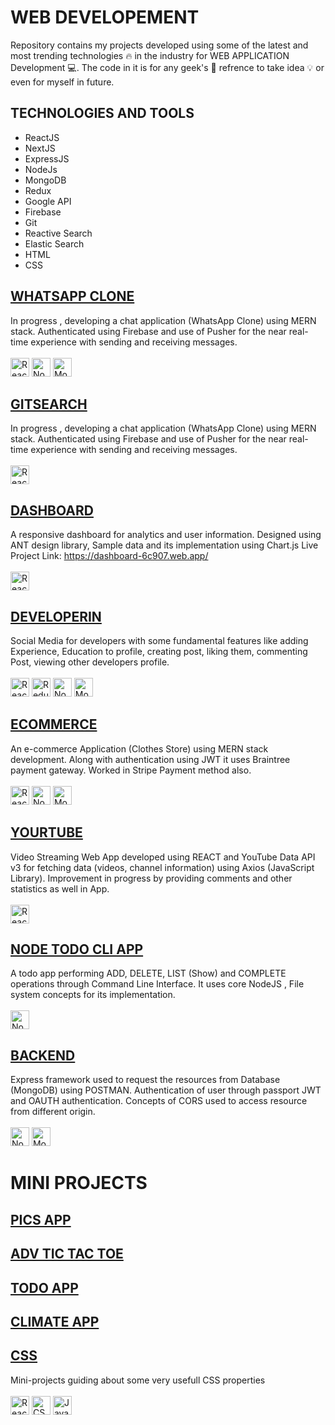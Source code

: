 # WEB DEVELOPEMENT
Repository contains my projects developed using some of the latest and most trending technologies :fire: in the industry for WEB APPLICATION Development :computer:.
The code in it is for any geek's :brain: refrence to take idea :bulb: or even for myself in future.

## TECHNOLOGIES AND TOOLS
* ReactJS
* NextJS
* ExpressJS
* NodeJs
* MongoDB
* Redux
* Google API
* Firebase
* Git
* Reactive Search
* Elastic Search
* HTML
* CSS

## [WHATSAPP CLONE](https://github.com/RitikGupta19/MERN/tree/master/WhatsAppClone) 
In progress , developing a chat application (WhatsApp Clone) using MERN stack.
Authenticated using Firebase and use of Pusher for the near real-time experience with sending and receiving messages.\
\
<a href="https://reactjs.org/" title="React"><img src="https://github.com/tomchen/stack-icons/blob/master/logos/react.svg" alt="React" width="30px" height="30px"></a>
<a href="https://nodejs.org/" title="Node.js"><img src="https://github.com/tomchen/stack-icons/blob/master/logos/nodejs-icon.svg" alt="Node.js" width="30px" height="30px"></a>
<a href="https://www.mongodb.org/" title="MongoDB"><img src="https://github.com/tomchen/stack-icons/blob/master/logos/mongodb-icon.svg" alt="MongoDB" width="30px" height="30px"></a>

## [GITSEARCH](https://github.com/RitikGupta19/MERN/tree/master/gitsearch) 
In progress , developing a chat application (WhatsApp Clone) using MERN stack.
Authenticated using Firebase and use of Pusher for the near real-time experience with sending and receiving messages.\
\
<a href="https://reactjs.org/" title="React"><img src="https://github.com/tomchen/stack-icons/blob/master/logos/react.svg" alt="React" width="30px" height="30px"></a>

## [DASHBOARD](https://github.com/RitikGupta19/MERN/tree/master/dashboard) 
A responsive dashboard for analytics and user information. Designed using ANT design library, Sample data and its implementation using Chart.js
Live Project Link: https://dashboard-6c907.web.app/ \
\
<a href="https://reactjs.org/" title="React"><img src="https://github.com/tomchen/stack-icons/blob/master/logos/react.svg" alt="React" width="30px" height="30px"></a>

## [DEVELOPERIN](https://github.com/RitikGupta19/MERN/tree/master/DeveloperIn) 
Social Media for developers with some fundamental features like adding Experience,  Education to profile, creating post, liking them, commenting Post, viewing other developers profile. \
\
<a href="https://reactjs.org/" title="React"><img src="https://github.com/tomchen/stack-icons/blob/master/logos/react.svg" alt="React" width="30px" height="30px"></a>
<a href="https://redux.js.org/" title="Redux"><img src="https://github.com/tomchen/stack-icons/blob/master/logos/redux.svg" alt="Redux" width="30px" height="30px"></a>
<a href="https://nodejs.org/" title="Node.js"><img src="https://github.com/tomchen/stack-icons/blob/master/logos/nodejs-icon.svg" alt="Node.js" width="30px" height="30px"></a>
<a href="https://www.mongodb.org/" title="MongoDB"><img src="https://github.com/tomchen/stack-icons/blob/master/logos/mongodb-icon.svg" alt="MongoDB" width="30px" height="30px"></a>


## [ECOMMERCE](https://github.com/RitikGupta19/MERN/tree/master/E-commerce) 
An e-commerce Application (Clothes Store) using MERN stack development.
Along with authentication using JWT it uses Braintree payment gateway. Worked in Stripe Payment method also.\
\
<a href="https://reactjs.org/" title="React"><img src="https://github.com/tomchen/stack-icons/blob/master/logos/react.svg" alt="React" width="30px" height="30px"></a>
<a href="https://nodejs.org/" title="Node.js"><img src="https://github.com/tomchen/stack-icons/blob/master/logos/nodejs-icon.svg" alt="Node.js" width="30px" height="30px"></a>
<a href="https://www.mongodb.org/" title="MongoDB"><img src="https://github.com/tomchen/stack-icons/blob/master/logos/mongodb-icon.svg" alt="MongoDB" width="30px" height="30px"></a>

## [YOURTUBE](https://github.com/RitikGupta19/MERN/tree/master/YourTube)
Video Streaming Web App developed using REACT and YouTube Data API v3 for fetching data (videos, channel information) using Axios (JavaScript Library). Improvement in progress by providing comments and other statistics as well in App.\
\
<a href="https://reactjs.org/" title="React"><img src="https://github.com/tomchen/stack-icons/blob/master/logos/react.svg" alt="React" width="30px" height="30px"></a>


## [NODE TODO CLI APP](https://github.com/RitikGupta19/MERN/tree/master/node_cli_todo_app) 
 A todo app performing ADD, DELETE, LIST (Show) and COMPLETE operations through Command Line Interface. It uses core NodeJS , File system concepts for its implementation. \
 \
<a href="https://nodejs.org/" title="Node.js"><img src="https://github.com/tomchen/stack-icons/blob/master/logos/nodejs-icon.svg" alt="Node.js" width="30px" height="30px"></a>

## [BACKEND](https://github.com/RitikGupta19/MERN/tree/master/BackEnd/RESTAPI) 
 Express framework used to request the resources from Database (MongoDB) using POSTMAN. Authentication of user through passport JWT and OAUTH authentication. Concepts of CORS used to access resource from different origin. \
 \
<a href="https://nodejs.org/" title="Node.js"><img src="https://github.com/tomchen/stack-icons/blob/master/logos/nodejs-icon.svg" alt="Node.js" width="30px" height="30px"></a>
<a href="https://www.mongodb.org/" title="MongoDB"><img src="https://github.com/tomchen/stack-icons/blob/master/logos/mongodb-icon.svg" alt="MongoDB" width="30px" height="30px"></a>

# MINI PROJECTS
## [PICS APP](https://github.com/RitikGupta19/MERN/tree/master/Pics)
## [ADV TIC TAC TOE](https://github.com/RitikGupta19/MERN/tree/master/tictactoe)
## [TODO APP](https://github.com/RitikGupta19/MERN/tree/master/MyTasks)
## [CLIMATE APP](https://github.com/RitikGupta19/MERN/tree/master/Climate)

## [CSS](https://github.com/RitikGupta19/MERN/tree/master/CSS%20Projects) 
Mini-projects guiding about some very usefull CSS properties\
\
<a href="https://reactjs.org/" title="React"><img src="https://github.com/tomchen/stack-icons/blob/master/logos/react.svg" alt="React" width="30px" height="30px"></a>
<a href="https://www.w3.org/TR/CSS/" title="CSS3"><img src="https://github.com/tomchen/stack-icons/blob/master/logos/css-3.svg" alt="CSS3" width="30px" height="30px"></a>
<a href="https://developer.mozilla.org/en-US/docs/Web/JavaScript" title="JavaScript"><img src="https://github.com/tomchen/stack-icons/blob/master/logos/javascript.svg" alt="JavaScript" width="30px" height="30px"></a>
